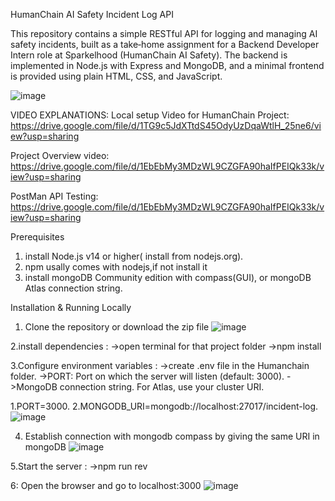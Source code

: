 HumanChain AI Safety Incident Log API

This repository contains a simple RESTful API for logging and managing AI safety incidents, built as a take‑home assignment for a Backend Developer Intern role at Sparkelhood (HumanChain AI Safety). The backend is implemented in Node.js with Express and MongoDB, and a minimal frontend is provided using plain HTML, CSS, and JavaScript.

![image](https://github.com/user-attachments/assets/667cde00-0310-4706-ac74-f87b385e9eb9)

VIDEO EXPLANATIONS:
Local setup Video for HumanChain Project:
https://drive.google.com/file/d/1TG9c5JdXTtdS45OdyUzDqaWtlH_25ne6/view?usp=sharing

Project Overview video:
https://drive.google.com/file/d/1EbEbMy3MDzWL9CZGFA90haIfPEIQk33k/view?usp=sharing

PostMan API Testing:
https://drive.google.com/file/d/1EbEbMy3MDzWL9CZGFA90haIfPEIQk33k/view?usp=sharing

Prerequisites
1. install Node.js v14 or higher( install from nodejs.org).
2. npm usally comes with nodejs,if not install it
3. install mongoDB Community edition with compass(GUI), or mongoDB Atlas connection string.

Installation & Running Locally
1. Clone the repository or download the zip file
 ![image](https://github.com/user-attachments/assets/fa7a20c7-528a-4efa-8d4c-78909bd7070a)

2.install dependencies : 
   ->open terminal for that project folder
   ->npm install

3.Configure environment variables : 
  ->create .env file in the Humanchain folder.
  ->PORT: Port on which the server will listen (default: 3000).
  ->MongoDB connection string. For Atlas, use your cluster URI.
 
  1.PORT=3000.
  2.MONGODB_URI=mongodb://localhost:27017/incident-log.
  ![image](https://github.com/user-attachments/assets/ca5c27da-ba1e-4f42-ae2c-af2f98bd1263)


4. Establish connection with mongodb compass by giving the same URI in mongoDB
![image](https://github.com/user-attachments/assets/925ad8c5-7171-45f2-aee7-d84f79d49837)

5.Start the server : 
  ->npm run rev 

6: Open the browser and go to localhost:3000
![image](https://github.com/user-attachments/assets/ed80b825-270e-4ab1-bef3-bd90c53a4b0e)




